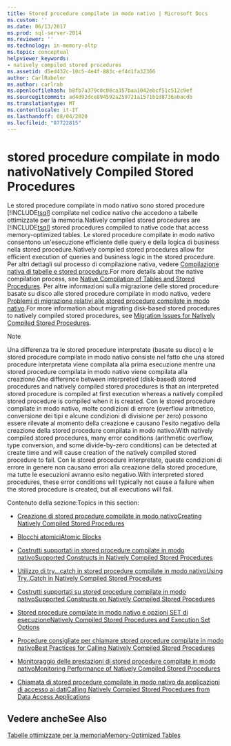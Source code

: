 ```yaml
---
title: Stored procedure compilate in modo nativo | Microsoft Docs
ms.custom: ''
ms.date: 06/13/2017
ms.prod: sql-server-2014
ms.reviewer: ''
ms.technology: in-memory-oltp
ms.topic: conceptual
helpviewer_keywords:
- natively compiled stored procedures
ms.assetid: d5ed432c-10c5-4e4f-883c-ef4d1fa32366
author: CarlRabeler
ms.author: carlrab
ms.openlocfilehash: b8fb7a379c0c08ca357baa1042ebcf51c512c9ef
ms.sourcegitcommit: ad4d92dce894592a259721a1571b1d8736abacdb
ms.translationtype: MT
ms.contentlocale: it-IT
ms.lasthandoff: 08/04/2020
ms.locfileid: "87722815"
---
```

# <a name="natively-compiled-stored-procedures"></a><span data-ttu-id="96636-102">stored procedure compilate in modo nativo</span><span class="sxs-lookup"><span data-stu-id="96636-102">Natively Compiled Stored Procedures</span></span>
  <span data-ttu-id="96636-103">Le stored procedure compilate in modo nativo sono stored procedure [!INCLUDE[tsql](../../includes/tsql-md.md)] compilate nel codice nativo che accedono a tabelle ottimizzate per la memoria.</span><span class="sxs-lookup"><span data-stu-id="96636-103">Natively compiled stored procedures are [!INCLUDE[tsql](../../includes/tsql-md.md)] stored procedures compiled to native code that access memory-optimized tables.</span></span> <span data-ttu-id="96636-104">Le stored procedure compilate in modo nativo consentono un'esecuzione efficiente delle query e della logica di business nella stored procedure.</span><span class="sxs-lookup"><span data-stu-id="96636-104">Natively compiled stored procedures allow for efficient execution of queries and business logic in the stored procedure.</span></span> <span data-ttu-id="96636-105">Per altri dettagli sul processo di compilazione nativa, vedere [Compilazione nativa di tabelle e stored procedure](native-compilation-of-tables-and-stored-procedures.md).</span><span class="sxs-lookup"><span data-stu-id="96636-105">For more details about the native compilation process, see [Native Compilation of Tables and Stored Procedures](native-compilation-of-tables-and-stored-procedures.md).</span></span> <span data-ttu-id="96636-106">Per altre informazioni sulla migrazione delle stored procedure basate su disco alle stored procedure compilate in modo nativo, vedere [Problemi di migrazione relativi alle stored procedure compilate in modo nativo](migration-issues-for-natively-compiled-stored-procedures.md).</span><span class="sxs-lookup"><span data-stu-id="96636-106">For more information about migrating disk-based stored procedures to natively compiled stored procedures, see [Migration Issues for Natively Compiled Stored Procedures](migration-issues-for-natively-compiled-stored-procedures.md).</span></span>  
  
> [!NOTE]  
>  <span data-ttu-id="96636-107">Una differenza tra le stored procedure interpretate (basate su disco) e le stored procedure compilate in modo nativo consiste nel fatto che una stored procedure interpretata viene compilata alla prima esecuzione mentre una stored procedure compilata in modo nativo viene compilata alla creazione.</span><span class="sxs-lookup"><span data-stu-id="96636-107">One difference between interpreted (disk-based) stored procedures and natively compiled stored procedures is that an interpreted stored procedure is compiled at first execution whereas a natively compiled stored procedure is compiled when it is created.</span></span> <span data-ttu-id="96636-108">Con le stored procedure compilate in modo nativo, molte condizioni di errore (overflow aritmetico, conversione dei tipi e alcune condizioni di divisione per zero) possono essere rilevate al momento della creazione e causano l'esito negativo della creazione della stored procedure compilata in modo nativo.</span><span class="sxs-lookup"><span data-stu-id="96636-108">With natively compiled stored procedures, many error conditions (arithmetic overflow, type conversion, and some divide-by-zero conditions) can be detected at create time and will cause creation of the natively compiled stored procedure to fail.</span></span> <span data-ttu-id="96636-109">Con le stored procedure interpretate, queste condizioni di errore in genere non causano errori alla creazione della stored procedure, ma tutte le esecuzioni avranno esito negativo.</span><span class="sxs-lookup"><span data-stu-id="96636-109">With interpreted stored procedures, these error conditions will typically not cause a failure when the stored procedure is created, but all executions will fail.</span></span>  
  
 <span data-ttu-id="96636-110">Contenuto della sezione:</span><span class="sxs-lookup"><span data-stu-id="96636-110">Topics in this section:</span></span>  
  
-   [<span data-ttu-id="96636-111">Creazione di stored procedure compilate in modo nativo</span><span class="sxs-lookup"><span data-stu-id="96636-111">Creating Natively Compiled Stored Procedures</span></span>](creating-natively-compiled-stored-procedures.md)  
  
-   [<span data-ttu-id="96636-112">Blocchi atomici</span><span class="sxs-lookup"><span data-stu-id="96636-112">Atomic Blocks</span></span>](atomic-blocks-in-native-procedures.md)  
  
-   [<span data-ttu-id="96636-113">Costrutti supportati in stored procedure compilate in modo nativo</span><span class="sxs-lookup"><span data-stu-id="96636-113">Supported Constructs in Natively Compiled Stored Procedures</span></span>](supported-features-for-natively-compiled-t-sql-modules.md)  
  
-   [<span data-ttu-id="96636-114">Utilizzo di try...catch in stored procedure compilate in modo nativo</span><span class="sxs-lookup"><span data-stu-id="96636-114">Using Try..Catch in Natively Compiled Stored Procedures</span></span>](../../database-engine/using-try-catch-in-natively-compiled-stored-procedures.md)  
  
-   [<span data-ttu-id="96636-115">Costrutti supportati su stored procedure compilate in modo nativo</span><span class="sxs-lookup"><span data-stu-id="96636-115">Supported Constructs on Natively Compiled Stored Procedures</span></span>](supported-ddl-for-natively-compiled-t-sql-modules.md)  
  
-   [<span data-ttu-id="96636-116">Stored procedure compilate in modo nativo e opzioni SET di esecuzione</span><span class="sxs-lookup"><span data-stu-id="96636-116">Natively Compiled Stored Procedures and Execution Set Options</span></span>](natively-compiled-stored-procedures-and-execution-set-options.md)  
  
-   [<span data-ttu-id="96636-117">Procedure consigliate per chiamare stored procedure compilate in modo nativo</span><span class="sxs-lookup"><span data-stu-id="96636-117">Best Practices for Calling Natively Compiled Stored Procedures</span></span>](best-practices-for-calling-natively-compiled-stored-procedures.md)  
  
-   [<span data-ttu-id="96636-118">Monitoraggio delle prestazioni di stored procedure compilate in modo nativo</span><span class="sxs-lookup"><span data-stu-id="96636-118">Monitoring Performance of Natively Compiled Stored Procedures</span></span>](monitoring-performance-of-natively-compiled-stored-procedures.md)  
  
-   [<span data-ttu-id="96636-119">Chiamata di stored procedure compilate in modo nativo da applicazioni di accesso ai dati</span><span class="sxs-lookup"><span data-stu-id="96636-119">Calling Natively Compiled Stored Procedures from Data Access Applications</span></span>](calling-natively-compiled-stored-procedures-from-data-access-applications.md)  
  
## <a name="see-also"></a><span data-ttu-id="96636-120">Vedere anche</span><span class="sxs-lookup"><span data-stu-id="96636-120">See Also</span></span>  
 [<span data-ttu-id="96636-121">Tabelle ottimizzate per la memoria</span><span class="sxs-lookup"><span data-stu-id="96636-121">Memory-Optimized Tables</span></span>](memory-optimized-tables.md)  
  
  
